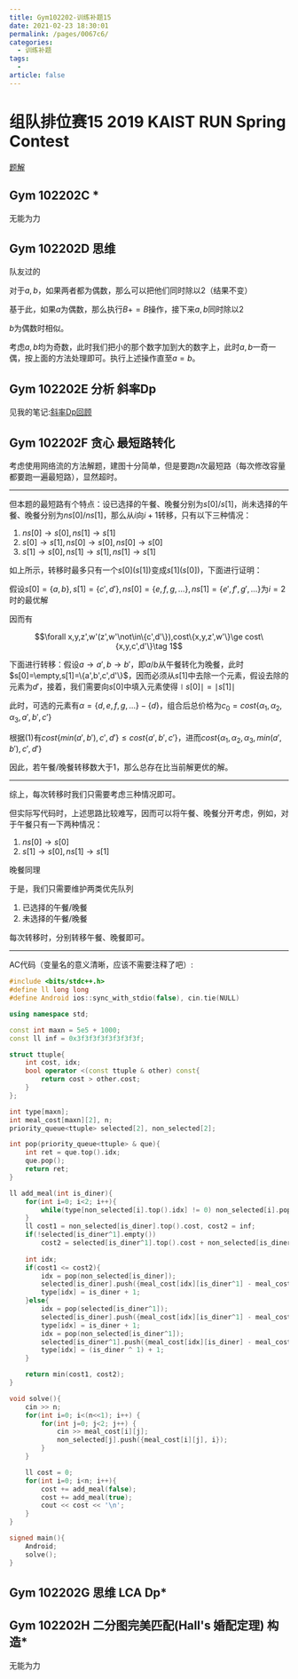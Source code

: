 ```yaml
---
title: Gym102202-训练补题15
date: 2021-02-23 18:30:01
permalink: /pages/0067c6/
categories: 
  - 训练补题
tags: 
  - 
article: false
---
```



# 组队排位赛15 2019 KAIST RUN Spring Contest

[题解](https://drive.google.com/open?id=1ASvniLXbY54eDxLWViFBC-cD2iCLGRFM)

## Gym 102202C *

无能为力



## Gym 102202D 思维

队友过的

对于$a, b$，如果两者都为偶数，那么可以把他们同时除以2（结果不变）

基于此，如果$a$为偶数，那么执行$B+=B$操作，接下来$a,b$同时除以2

$b$为偶数时相似。

考虑$a,b$均为奇数，此时我们把小的那个数字加到大的数字上，此时$a,b$一奇一偶，按上面的方法处理即可。执行上述操作直至$a=b$。



## Gym 102202E 分析 斜率Dp

见我的笔记:[斜率Dp回顾](/post/category/动态规划/斜率dp.html)



## Gym 102202F 贪心 最短路转化

考虑使用网络流的方法解题，建图十分简单，但是要跑$n$次最短路（每次修改容量都要跑一遍最短路），显然超时。

------

但本题的最短路有个特点：设已选择的午餐、晚餐分别为$s[0]/s[1]$，尚未选择的午餐、晚餐分别为$ns[0]/ns[1]$，那么从$i$向$i+1$转移，只有以下三种情况：

1.  $ns[0]\to s[0],ns[1]\to s[1]$
2.  $s[0]\to s[1],ns[0]\to s[0], ns[0]\to s[0]$
3.  $s[1]\to s[0],ns[1]\to s[1],ns[1]\to s[1]$

如上所示，转移时最多只有一个$s[0](s[1])$变成$s[1](s[0])$，下面进行证明：

假设$s[0]=\{a,b\},s[1]=\{c',d'\}, ns[0]=\{e,f,g,\dots\}, ns[1]=\{e',f',g',\dots\}$为$i=2$时的最优解

因而有

$$\forall x,y,z',w'(z',w'\not\in\{c',d'\}),cost\{x,y,z',w'\}\ge cost\{x,y,c',d'\}\tag 1$$

下面进行转移：假设$a\to a',b\to b'$，即$a/b$从午餐转化为晚餐，此时$s[0]=\empty,s[1]=\{a',b',c',d'\}$，因而必须从$s[1]$中去除一个元素，假设去除的元素为$d'$，接着，我们需要向$s[0]$中填入元素使得$\mid s[0]\mid =\mid s[1]\mid$

此时，可选的元素有$\alpha=\{d,e,f,g,\dots\}-\{d\}$，组合后总价格为$c_0=cost\{\alpha_1,\alpha_2,\alpha_3,a',b',c'\}$

根据$(1)$有$cost\{min(a',b'),c',d'\}\le cost\{a',b',c'\}$，进而$cost\{\alpha_1,\alpha_2,\alpha_3,min(a',b'),c',d'\}$

因此，若午餐/晚餐转移数大于1，那么总存在比当前解更优的解。

------

综上，每次转移时我们只需要考虑三种情况即可。

但实际写代码时，上述思路比较难写，因而可以将午餐、晚餐分开考虑，例如，对于午餐只有一下两种情况：

1.  $ns[0]\to s[0]$
2.  $s[1]\to s[0],ns[1]\to s[1]$

晚餐同理

于是，我们只需要维护两类优先队列

1.  已选择的午餐/晚餐
2.  未选择的午餐/晚餐

每次转移时，分别转移午餐、晚餐即可。

------

AC代码（变量名的意义清晰，应该不需要注释了吧）:

```cpp
#include <bits/stdc++.h>
#define ll long long
#define Android ios::sync_with_stdio(false), cin.tie(NULL)

using namespace std;

const int maxn = 5e5 + 1000;
const ll inf = 0x3f3f3f3f3f3f3f3f;

struct ttuple{
    int cost, idx;
    bool operator <(const ttuple & other) const{
        return cost > other.cost;
    }
};

int type[maxn];
int meal_cost[maxn][2], n;
priority_queue<ttuple> selected[2], non_selected[2];

int pop(priority_queue<ttuple> & que){
    int ret = que.top().idx;
    que.pop();
    return ret;
}

ll add_meal(int is_diner){
    for(int i=0; i<2; i++){
        while(type[non_selected[i].top().idx] != 0) non_selected[i].pop();
    }
    ll cost1 = non_selected[is_diner].top().cost, cost2 = inf;
    if(!selected[is_diner^1].empty())
        cost2 = selected[is_diner^1].top().cost + non_selected[is_diner^1].top().cost;
    
    int idx;
    if(cost1 <= cost2){
        idx = pop(non_selected[is_diner]);
        selected[is_diner].push({meal_cost[idx][is_diner^1] - meal_cost[idx][is_diner], idx});
        type[idx] = is_diner + 1;
    }else{
        idx = pop(selected[is_diner^1]);
        selected[is_diner].push({meal_cost[idx][is_diner^1] - meal_cost[idx][is_diner], idx});
        type[idx] = is_diner + 1;
        idx = pop(non_selected[is_diner^1]);
        selected[is_diner^1].push({meal_cost[idx][is_diner] - meal_cost[idx][is_diner^1], idx});
        type[idx] = (is_diner ^ 1) + 1;
    }

    return min(cost1, cost2);
}

void solve(){
    cin >> n;
    for(int i=0; i<(n<<1); i++) {
        for(int j=0; j<2; j++) {
            cin >> meal_cost[i][j];
            non_selected[j].push({meal_cost[i][j], i});
        }
    }

    ll cost = 0;
    for(int i=0; i<n; i++){
        cost += add_meal(false);
        cost += add_meal(true);
        cout << cost << '\n';
    }
}

signed main(){
    Android;
    solve();
}
```



## Gym 102202G 思维 LCA Dp*



## Gym 102202H 二分图完美匹配(Hall's 婚配定理) 构造*

无能为力





